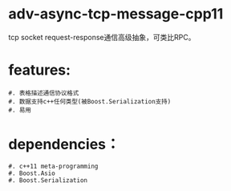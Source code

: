 # adv-async-tcp-message-cpp11

tcp socket request-response通信高级抽象，可类比RPC。

features:
=========
    #. 表格描述通信协议格式
    #. 数据支持c++任何类型(被Boost.Serialization支持)
    #. 易用

dependencies：
=============
    #. c++11 meta-programming
    #. Boost.Asio
    #. Boost.Serialization


